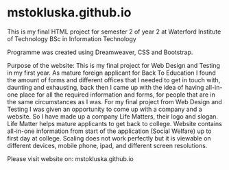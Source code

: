 # mstokluska.github.io
This is my final HTML project for semester 2 of year 2 at Waterford Institute of Technology BSc in Information Technology

Programme was created using Dreamweaver, CSS and Bootstrap.

Purpose of the website:
This is my final project for Web Design and Testing in my first year. As mature foreign applicant for Back To Education I found the
amount of forms and different offices that I needed to get in touch with, daunting and exhausting, back then I came up with the idea of 
having all-in-one place for all the required information and forms, for people that are in the same circumstances as I was. For my final
project from Web Design and Testing I was given an opportunity to come up with a company and a website. So I have made up a 
company Life Matters, their logo and slogan. Life Matter helps mature applicants to get back to college. Website contains all-in-one information from start of the application (Social Welfare) up to first day at college. Scaling does not work perfectly but it is viewable on different devices, mobile phone, ipad, and different screen resolutions. 

Please visit website on: mstokluska.github.io
